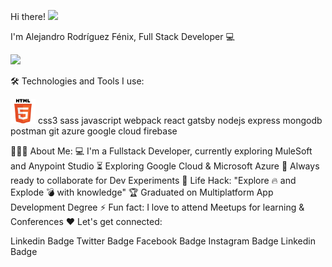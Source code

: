Hi there!  <img height="30px" src="https://user-images.githubusercontent.com/42378118/110234147-e3259600-7f4e-11eb-95be-0c4047144dea.gif">

I'm Alejandro Rodríguez Fénix, Full Stack Developer 💻

<img src="https://camo.githubusercontent.com/5352b6b2b973a416adb9f788796e6e861e6ff286d2d83780df8ef7d90d4ca349/68747470733a2f2f6d656469612e67697068792e636f6d2f6d656469612f53576f536b4e36447854737a71494b4571762f67697068792e676966">

🛠️ Technologies and Tools I use:

<img src="https://raw.githubusercontent.com/devicons/devicon/master/icons/html5/html5-original-wordmark.svg" alt="html5" width="40" height="40" style="max-width: 100%;">
css3 sass javascript webpack react gatsby nodejs express mongodb postman git azure google cloud firebase

👨🏻‍💻 About Me:
💻 I'm a Fullstack Developer, currently exploring MuleSoft and Anypoint Studio
⏳ Exploring Google Cloud & Microsoft Azure
🚀 Always ready to collaborate for Dev Experiments
🎯 Life Hack: "Explore 🔥 and Explode 💣 with knowledge"
🏆 Graduated on Multiplatform App Development Degree
⚡ Fun fact: I love to attend Meetups for learning & Conferences
❤️ Let's get connected:

Linkedin Badge Twitter Badge Facebook Badge Instagram Badge Linkedin Badge






<!--
<p align="center">BADGE.S HERE</p>
<img src=" "> 
--> 
